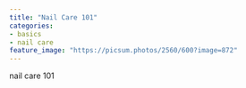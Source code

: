 ```yaml
---
title: "Nail Care 101"
categories:
- basics
- nail care
feature_image: "https://picsum.photos/2560/600?image=872"
---
```


nail care 101